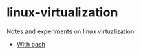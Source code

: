 # linux-virtualization
Notes and experiments on linux virtualization

* [With bash](./01_with_bash/Readme.md01)